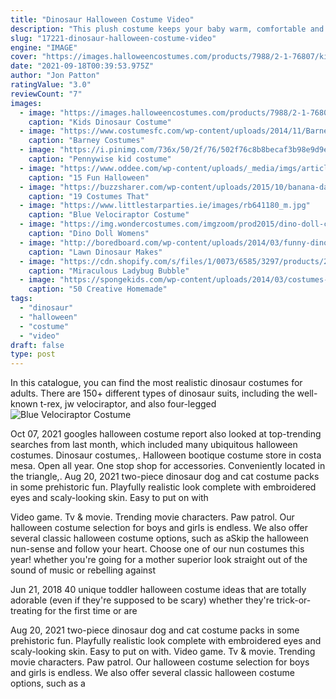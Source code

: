 ```yaml
---
title: "Dinosaur Halloween Costume Video"
description: "This plush costume keeps your baby warm, comfortable and adorably prehistoric. Details that matter. Two-piece design includes headpiece and jumpsuit. Costume is fully finished in"
slug: "17221-dinosaur-halloween-costume-video"
engine: "IMAGE"
cover: "https://images.halloweencostumes.com/products/7988/2-1-76807/kids-dinosaur-costume.jpg"
date: "2021-09-18T00:39:53.975Z"
author: "Jon Patton"
ratingValue: "3.0"
reviewCount: "7"
images:
  - image: "https://images.halloweencostumes.com/products/7988/2-1-76807/kids-dinosaur-costume.jpg"
    caption: "Kids Dinosaur Costume"
  - image: "https://www.costumesfc.com/wp-content/uploads/2014/11/Barney-Costumes.jpg"
    caption: "Barney Costumes"
  - image: "https://i.pinimg.com/736x/50/2f/76/502f76c8b8becaf3b98e9d9e5c42e322.jpg"
    caption: "Pennywise kid costume"
  - image: "https://www.oddee.com/wp-content/uploads/_media/imgs/articles2/a99112_5623248_700b_v12.jpg"
    caption: "15 Fun Halloween"
  - image: "https://buzzsharer.com/wp-content/uploads/2015/10/banana-dachshund.jpg"
    caption: "19 Costumes That"
  - image: "https://www.littlestarparties.ie/images/rb641180_m.jpg"
    caption: "Blue Velociraptor Costume"
  - image: "https://img.wondercostumes.com/imgzoom/prod2015/dino-doll-costume.jpg"
    caption: "Dino Doll Womens"
  - image: "http://boredboard.com/wp-content/uploads/2014/03/funny-dinosaur-front-lawn-costume-yard-golden.jpg"
    caption: "Lawn Dinosaur Makes"
  - image: "https://cdn.shopify.com/s/files/1/0073/6585/3297/products/2207d9d5487379ea2f0158646fee8a63_1200x1200.jpg?v=1571751115"
    caption: "Miraculous Ladybug Bubble"
  - image: "https://spongekids.com/wp-content/uploads/2014/03/costumes-for-kids/53-a-cup-of-hot-chocolate.jpg"
    caption: "50 Creative Homemade"
tags:
  - "dinosaur"
  - "halloween"
  - "costume"
  - "video"
draft: false
type: post
---
```


In this catalogue, you can find the most realistic dinosaur costumes for adults. There are 150+ different types of dinosaur suits, including the well-known t-rex, jw velociraptor, and also four-legged
![Blue Velociraptor Costume](https://www.littlestarparties.ie/images/rb641180_m.jpg "Blue Velociraptor Costume")

Oct 07, 2021 googles halloween costume report also looked at top-trending searches from last month, which included many ubiquitous halloween costumes.  Dinosaur costumes,. Halloween bootique costume store in costa mesa. Open all year. One stop shop for accessories. Conveniently located in the triangle,. Aug 20, 2021 two-piece dinosaur dog and cat costume packs in some prehistoric fun. Playfully realistic look complete with embroidered eyes and scaly-looking skin. Easy to put on with
<!--inArticleAds-->

<!--galleryOne-->

Video game. Tv & movie. Trending movie characters. Paw patrol.  Our halloween costume selection for boys and girls is endless. We also offer several classic halloween costume options, such as aSkip the halloween nun-sense and follow your heart. Choose one of our nun costumes this year! whether you're going for a mother superior look straight out of the sound of music or rebelling against
<!--inArticleAds-->

<!--galleryTwo-->

Jun 21, 2018 40 unique toddler halloween costume ideas that are totally adorable (even if they're supposed to be scary) whether they're trick-or-treating for the first time or are
<!--galleryThree-->

Aug 20, 2021 two-piece dinosaur dog and cat costume packs in some prehistoric fun. Playfully realistic look complete with embroidered eyes and scaly-looking skin. Easy to put on with. Video game. Tv & movie. Trending movie characters. Paw patrol.  Our halloween costume selection for boys and girls is endless. We also offer several classic halloween costume options, such as a